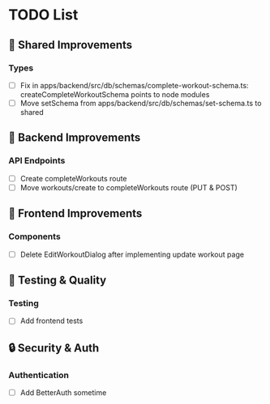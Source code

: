 # TODO List

## 🫩 Shared Improvements

### Types

- [ ] Fix in apps/backend/src/db/schemas/complete-workout-schema.ts: createCompleteWorkoutSchema points to node modules
- [ ] Move setSchema from apps/backend/src/db/schemas/set-schema.ts to shared

## 🔧 Backend Improvements

### API Endpoints

- [ ] Create completeWorkouts route
- [ ] Move workouts/create to completeWorkouts route (PUT & POST)

## 🎨 Frontend Improvements

### Components

- [ ] Delete EditWorkoutDialog after implementing update workout page

## 🧪 Testing & Quality

### Testing

- [ ] Add frontend tests

## 🔒 Security & Auth

### Authentication

- [ ] Add BetterAuth sometime

